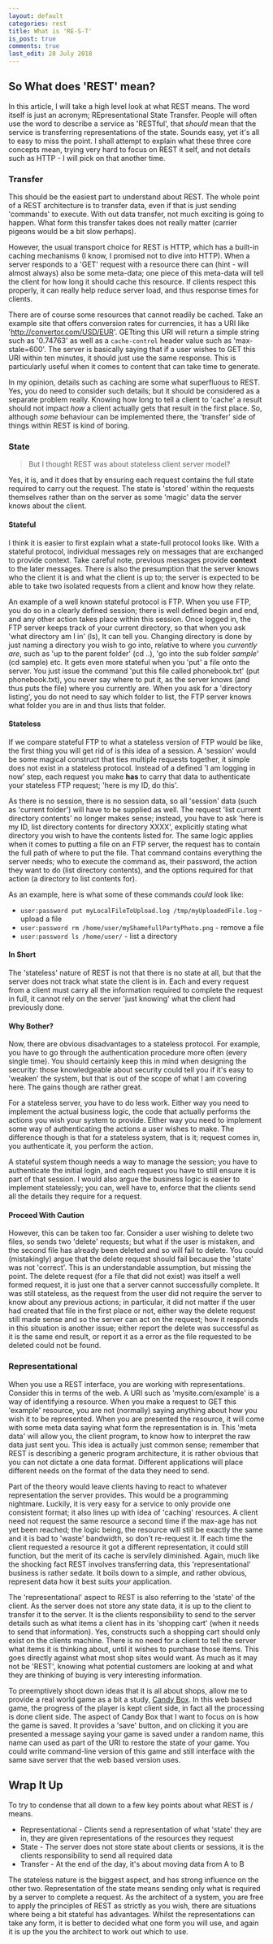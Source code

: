 ```yaml
---
layout: default
categories: rest
title: What is 'RE-S-T'
is_post: true
comments: true
last_edit: 28 July 2018
---
```


## So What does 'REST' mean?

In this article, I will take a high level look at what REST means.
The word itself is just an acronym; REpresentational State Transfer.
People will often use the word to describe a service as 'RESTful',
that *should* mean that the service is transferring representations of the state.
Sounds easy, yet it's all to easy to miss the point.
I shall attempt to explain what these three core concepts mean, trying very hard to focus on REST it self, and not details such as HTTP - I will pick on that another time.

### Transfer

This should be the easiest part to understand about REST.
The whole point of a REST architecture is to transfer data, even if that is just sending 'commands' to execute.
With out data transfer, not much exciting is going to happen.
What form this transfer takes does not really matter (carrier pigeons would be a bit slow perhaps).

However, the usual transport choice for REST is HTTP, which has a built-in caching mechanisms (I know, I promised not to dive into HTTP).
When a server responds to a 'GET' request with a resource there can (hint - will almost always) also be some meta-data;
one piece of this meta-data will tell the client for how long it should cache this resource.
If clients respect this properly, it can really help reduce server load, and thus response times for clients.

There are of course some resources that cannot readily be cached.
Take an example site that offers conversion rates for currencies, it has a URI like 'http://convertor.com/USD/EUR'.
GETting this URI will return a simple string such as '0.74763' as well as a `cache-control` header value such as 'max-stale=600'.
The server is basically saying that if a user wishes to GET this URI within ten minutes, it should just use the same response.
This is particularly useful when it comes to content that can take time to generate.

In my opinion, details such as caching are some what superfluous to REST.
Yes, you do need to consider such details; but it should be considered as a separate problem really.
Knowing how long to tell a client to 'cache' a result should not impact *how* a client actually gets that result in the first place.
So, although *some* behaviour can be implemented there,  the 'transfer' side of things within REST is kind of boring.

### State

> But I thought REST was about stateless client server model?

Yes, it is, and it does that by ensuring each request contains the full state required to carry out the request.
The state is 'stored' within the requests themselves rather than on the server as some 'magic' data the server knows about the client.

#### Stateful

I think it is easier to first explain what a state-full protocol looks like.
With a stateful protocol, individual messages rely on messages that are exchanged to provide context.
Take careful note, previous messages provide **context** to the later messages.
There is also the presumption that the server knows who the client it is and what the client is up to;
the server is expected to be able to take two isolated requests from a client and know how they relate.

An example of a well known stateful protocol is FTP.
When you use FTP, you do so in a clearly defined session;
there is well defined begin and end, and any other action takes place within this session.
Once logged in, the FTP server keeps track of your current directory, so that when you ask 'what directory am I in' (ls), It can tell you.
Changing directory is done by just naming a directory you wish to go into, relative to where you *currently are*, such as 'up to the parent folder' (cd ..), 'go into the sub folder *sample*' (cd sample) etc.
It gets even more stateful when you 'put' a file onto the server.
You just issue the command 'put this file called phonebook.txt' (put phonebook.txt), you never say where to put it, as the server knows (and thus puts the file) where you currently are.
When you ask for a 'directory listing', you do not need to say which folder to list, the FTP server knows what folder you are in and thus lists that folder.

#### Stateless

If we compare stateful FTP to what a stateless version of FTP would be like, the first thing you will get rid of is this idea of a session.
A 'session' would be some magical construct that ties multiple requests together, it simple does not exist in a stateless protocol.
Instead of a defined 'I am logging in now' step, each request you make **has** to carry that data to authenticate your stateless FTP request;
'here is my ID, do this'.

As there is no session, there is no session data, so all 'session' data (such as 'current folder') will have to be supplied as well.
The request 'list current directory contents' no longer makes sense;
instead, you have to ask 'here is my ID, list directory contents for directory XXXX', explicitly stating what directory you wish to have the contents listed for.
The same logic applies when it comes to putting a file on an FTP server, the request has to contain the full path of where to put the file.
That command contains everything the server needs; who to execute the command as, their password, the action they want to do (list directory contents), and the options required for that action (a directory to list contents for).

As an example, here is what some of these commands *could* look like:

* `user:password put myLocalFileToUpload.log /tmp/myUploadedFile.log` - upload a file
* `user:password rm /home/user/myShamefullPartyPhoto.png` - remove a file
* `user:password ls /home/user/` - list a directory

#### In Short

The 'stateless' nature of REST is not that there is no state at all, but that the server does not track what state the client is in.
Each and every request from a client must carry all the information required to complete the request in full,
it cannot rely on the server 'just knowing' what the client had previously done.

#### Why Bother?

Now, there are obvious disadvantages to a stateless protocol.
For example, you have to go through the authentication procedure more often (every single time).
You should certainly keep this in mind when designing the security:
those knowledgeable about security could tell you if it's easy to 'weaken' the system,
but that is out of the scope of what I am covering here.
The gains though are rather great.

For a stateless server, you have to do less work.
Either way you need to implement the actual business logic, the code that actually performs the actions you wish your system to provide.
Either way you need to implement some way of authenticating the actions a user wishes to make.
The difference though is that for a stateless system, that is it;
request comes in, you authenticate it, you perform the action.

A stateful system though needs a way to manage the session;
you have to authenticate the initial login, and each request you have to still ensure it is part of that session.
I would also argue the business logic is easier to implement statelessly;
you can, well have to, enforce that the clients send all the details they require for a request.

#### Proceed With Caution

However, this can be taken too far.
Consider a user wishing to delete two files, so sends two 'delete' requests;
but what if the user is mistaken, and the second file has already been deleted and so will fail to delete.
You could (mistakingly) argue that the delete request should fail because the 'state' was not 'correct'.
This is an understandable assumption, but missing the point.
The delete request (for a file that did not exist) was itself a well formed request, it is just one that a server cannot successfully complete.
It was still stateless, as the request from the user did not require the server to know about any previous actions;
in particular, it did not matter if the user had created that file in the first place or not, either way the delete request still made sense and so the server can act on the request; how it responds in this situation is another issue;
either report the delete was successful as it is the same end result, or report it as a error as the file requested to be deleted could not be found.

### Representational

When you use a REST interface, you are working with representations.
Consider this in terms of the web.
A URI such as 'mysite.com/example' is a way of identifying a resource.
When you make a request to GET this 'example' resource, you are not (normally) saying anything about how you wish it to be represented.
When you are presented the resource, it will come with some meta data saying what form the representation is in.
This 'meta data' will allow you, the client program, to know how to interpret the raw data just sent you.
This idea is actually just common sense;
remember that REST is describing a generic program architecture, it is rather obvious that you can not dictate a one data format.
Different applications will place different needs on the format of the data they need to send.

Part of the theory would leave clients having to react to whatever representation the server provides.
This would be a programming nightmare.
Luckily, it is very easy for a service to only provide one consistent format; it also lines up with idea of 'caching' resources.
A client need not request the same resource a second time if the max-age has not yet been reached; the logic being, the resource will still be exactly the same and it is bad to 'waste' bandwidth, so don't re-request it.
If each time the client requested a resource it got a different representation, it could still function, but the merit of its cache is servilely diminished.
Again, much like the shocking fact REST involves transferring data, this 'representational' business is rather sedate.
It boils down to a simple, and rather obvious, represent data how it best suits *your* application.

The 'representational' aspect to REST is also referring to the 'state' of the client.
As the server does not store any state data, it is up to the client to transfer it to the server.
It is the clients responsibility to send to the server details such as what items a client has in its 'shopping cart' (when it needs to send that information). Yes, constructs such a shopping cart should only exist on the clients machine.
There is no need for a client to tell the server what items it is thinking about, until it wishes to purchase those items.
This goes directly against what most shop sites would want.
As much as it may not be 'REST', knowing what potential customers are looking at and what they are thinking of buying is very interesting information.

To preemptively shoot down ideas that it is all about shops, allow me to provide a real world game as a bit a study, [Candy Box](http://candies.aniwey.net/index.php).
In this web based game, the progress of the player is kept client side, in fact all the processing is done client side.
The aspect of Candy Box that I want to focus on is how the game is saved.
It provides a 'save' button, and on clicking it you are presented a message saying your game is saved under a random name, this name can used as part of the URI to restore the state of your game.
You could write command-line version of this game and still interface with the same save server that the web based version uses.

## Wrap It Up

To try to condense that all down to a few key points about what REST is / means.

* Representational - Clients send a representation of what 'state' they are in, they are given representations of the resources they request
* State - The server does not store state about clients or sessions, it is the clients responsibility to send all required data
* Transfer - At the end of the day, it's about moving data from A to B

The stateless nature is the biggest aspect, and has strong influence on the other two.
Representation of the state means sending only what is required by a server to complete a request.
As the architect of a system, you are free to apply the principles of REST as strictly as you wish, there are situations where being a bit stateful has advantages.
Whilst the representations can take any form, it is better to decided what one form you will use, and again it is up the you the architect to work out which to use.
